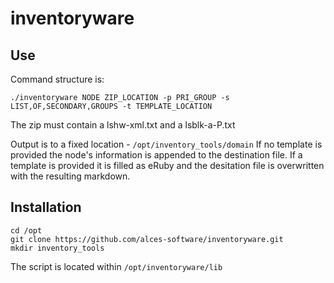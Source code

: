 # inventoryware

## Use

Command structure is:
```
./inventoryware NODE ZIP_LOCATION -p PRI_GROUP -s LIST,OF,SECONDARY,GROUPS -t TEMPLATE_LOCATION
```

The zip must contain a lshw-xml.txt and a lsblk-a-P.txt

Output is to a fixed location - `/opt/inventory_tools/domain`
If no template is provided the node's information is appended to the destination file.
If a template is provided it is filled as eRuby and the desitation file is overwritten with the
resulting markdown.

## Installation

```
cd /opt
git clone https://github.com/alces-software/inventoryware.git
mkdir inventory_tools
```

The script is located within `/opt/inventoryware/lib`
